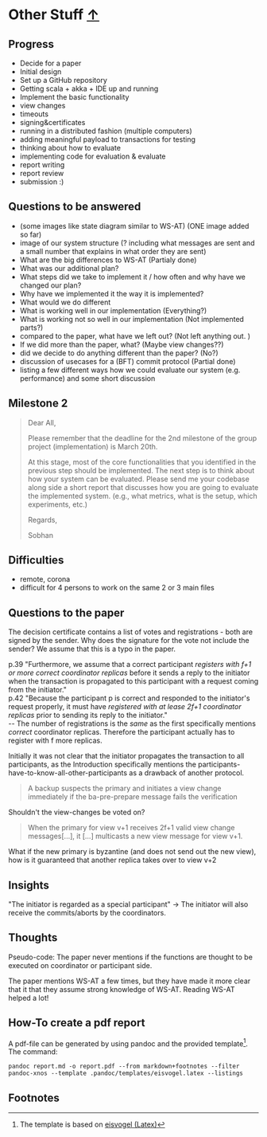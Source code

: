 # Other Stuff [&uarr;](./../README.md)

## Progress

* Decide for a paper
* Initial design
* Set up a GitHub repository
* Getting scala + akka + IDE up and running
* Implement the basic functionality
* view changes
* timeouts
* signing&certificates
* running in a distributed fashion (multiple computers)
* adding meaningful payload to transactions for testing
* thinking about how to evaluate
* implementing code for evaluation & evaluate
* report writing
* report review
* submission :)

## Questions to be answered

* (some images like state diagram similar to WS-AT) (ONE image added so far)
* image of our system structure (? including what messages are sent and a small number that explains in what order they are sent)
* What are the big differences to WS-AT (Partialy done)
* What was our additional plan?
* What steps did we take to implement it / how often and why have we changed our plan?
* Why have we implemented it the way it is implemented?
* What would we do different
* What is working well in our implementation  (Everything?)
* What is working not so well in our implementation (Not implemented parts?)
* compared to the paper, what have we left out? (Not left anything out. )
* If we did more than the paper, what? (Maybe view changes??)
* did we decide to do anything different than the paper? (No?)
* discussion of usecases for a (BFT) commit protocol     (Partial done)
* listing a few different ways how we could evaluate our system (e.g. performance) and some short discussion

## Milestone 2

>Dear All,
>
>Please remember that the deadline for the 2nd milestone of the group project (implementation) is March 20th.
>
>At this stage, most of the core functionalities that you identified in the previous step should be implemented. The next step is to think about how your system can be evaluated. Please send me your codebase along side a short report that discusses how you are going to evaluate the implemented system. (e.g., what metrics, what is the setup, which experiments, etc.)
>
>Regards,
>
>Sobhan

## Difficulties

* remote, corona
* difficult for 4 persons to work on the same 2 or 3 main files

## Questions to the paper

The decision certificate contains a list of votes and registrations - both are signed by the sender. Why does the signature for the vote not include the sender? We assume that this is a typo in the paper.

p.39 "Furthermore, we assume that a correct participant *registers with f+1 or more correct coordinator replicas* before it sends a reply to the initiator when the transaction is propagated to this participant with a request coming from the initiator."  
p.42 "Because the participant p is correct and responded to the initiator's request properly, it must have *registered with at lease 2f+1 coordinator replicas* prior to sending its reply to the initiator."  
-- The number of registrations is the *same* as the first specifically mentions *correct* coordinator replicas. Therefore the participant actually has to register with f more replicas.

Initially it was not clear that the initiator propagates the transaction to all participants, as the Introduction specifically mentions the participants-have-to-know-all-other-participants as a drawback of another protocol.

> A backup suspects the primary and initiates a view change immediately if the ba-pre-prepare message fails the verification

Shouldn't the view-changes be voted on?

> When the primary for view v+1 receives 2f+1 valid view change messages[...], it [...] multicasts a new view message for view v+1.

What if the new primary is byzantine (and does not send out the new view), how is it guaranteed that another replica takes over to view v+2

## Insights

"The initiator is regarded as a special participant" -> The initiator will also receive the commits/aborts by the coordinators.

## Thoughts

Pseudo-code: The paper never mentions if the functions are thought to be executed on coordinator or participant side.

The paper mentions WS-AT a few times, but they have made it more clear that it that they assume strong knowledge of WS-AT. Reading WS-AT helped a lot!

## How-To create a pdf report

A pdf-file can be generated by using pandoc and the provided template[^1]. The command:

    pandoc report.md -o report.pdf --from markdown+footnotes --filter pandoc-xnos --template .pandoc/templates/eisvogel.latex --listings

## Footnotes

[^1]: The template is based on [eisvogel (Latex)](https://github.com/Wandmalfarbe/pandoc-latex-template)
